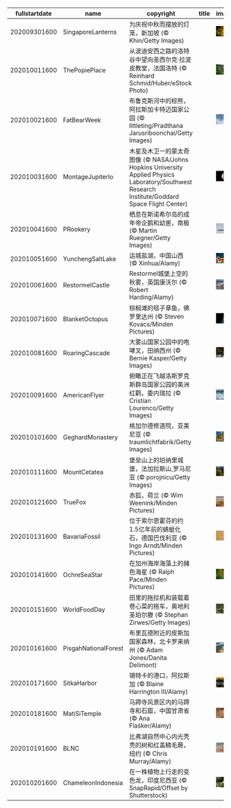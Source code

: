 |fullstartdate|name|copyright|title|image|
|--|--|--|--|--|
202009301600|SingaporeLanterns|为庆祝中秋而摆放的灯笼，新加坡 (© Khin/Getty Images)||![](/zh-CN/2020/10/202009301600SingaporeLanterns.jpg)|
202010011600|ThePopiePlace|从波迪安西之路的洛特谷中望向圣西尔克·拉波皮教堂，法国洛特 (© Reinhard Schmid/Huber/eStock Photo)||![](/zh-CN/2020/10/202010011600ThePopiePlace.jpg)|
202010021600|FatBearWeek|布鲁克斯河中的棕熊，阿拉斯加卡特迈国家公园 (© littleting/Pradthana Jarusriboonchai/Getty Images)||![](/zh-CN/2020/10/202010021600FatBearWeek.jpg)|
202010031600|MontageJupiterIo|木星及木卫一的蒙太奇图像  (© NASA/Johns Hopkins University Applied Physics Laboratory/Southwest Research Institute/Goddard Space Flight Center)||![](/zh-CN/2020/10/202010031600MontageJupiterIo.jpg)|
202010041600|PRookery|栖息在斯诺希尔岛的成年帝企鹅和幼崽，南极 (© Martin Ruegner/Getty Images)||![](/zh-CN/2020/10/202010041600PRookery.jpg)|
202010051600|YunchengSaltLake|运城盐湖，中国山西 (© Xinhua/Alamy)||![](/zh-CN/2020/10/202010051600YunchengSaltLake.jpg)|
202010061600|RestormelCastle|Restormel城堡上空的秋雾，英国康沃尔 (© Robert Harding/Alamy)||![](/zh-CN/2020/10/202010061600RestormelCastle.jpg)|
202010071600|BlanketOctopus|棕榈滩的毯子章鱼，佛罗里达州  (© Steven Kovacs/Minden Pictures)||![](/zh-CN/2020/10/202010071600BlanketOctopus.jpg)|
202010081600|RoaringCascade|大雾山国家公园中的咆哮叉，田纳西州 (© Bernie Kasper/Getty Images)||![](/zh-CN/2020/10/202010081600RoaringCascade.jpg)|
202010091600|AmericanFlyer|俯瞰正在飞越洛斯罗克斯群岛国家公园的美洲红鹳，委内瑞拉 (© Cristian Lourenco/Getty Images)||![](/zh-CN/2020/10/202010091600AmericanFlyer.jpg)|
202010101600|GeghardMonastery|格加尔德修道院，亚美尼亚 (© traumlichtfabrik/Getty Images)||![](/zh-CN/2020/10/202010101600GeghardMonastery.jpg)|
202010111600|MountCetatea|堡垒山上的珀纳里城堡，法加拉斯山,罗马尼亚 (© porojnicu/Getty Images)||![](/zh-CN/2020/10/202010111600MountCetatea.jpg)|
202010121600|TrueFox|赤狐，荷兰 (© Wim Weenink/Minden Pictures)||![](/zh-CN/2020/10/202010121600TrueFox.jpg)|
202010131600|BavariaFossil|位于索尔恩霍芬的约1.5亿年前的蜻蜓化石，德国巴伐利亚 (© Ingo Arndt/Minden Pictures)||![](/zh-CN/2020/10/202010131600BavariaFossil.jpg)|
202010141600|OchreSeaStar|在加州海岸海藻上的赭色海星 (© Ralph Pace/Minden Pictures)||![](/zh-CN/2020/10/202010141600OchreSeaStar.jpg)|
202010151600|WorldFoodDay|田里的拖拉机和装载着卷心菜的拖车，奥地利圣珀尔滕 (© Stephan Zirwes/Getty Images)||![](/zh-CN/2020/10/202010151600WorldFoodDay.jpg)|
202010161600|PisgahNationalForest|布里瓦德附近的皮斯加国家森林，北卡罗来纳州 (© Adam Jones/Danita Delimont)||![](/zh-CN/2020/10/202010161600PisgahNationalForest.jpg)|
202010171600|SitkaHarbor|锡特卡的港口，阿拉斯加 (© Blaine Harrington III/Alamy)||![](/zh-CN/2020/10/202010171600SitkaHarbor.jpg)|
202010181600|MatiSiTemple|马蹄寺风景区内的马蹄寺和石窟，中国甘肃省 (© Ana Flašker/Alamy)||![](/zh-CN/2020/10/202010181600MatiSiTemple.jpg)|
202010191600|BLNC|比弗湖自然中心内光秃秃的树和红盖鳞毛蕨，纽约 (© Chris Murray/Alamy)||![](/zh-CN/2020/10/202010191600BLNC.jpg)|
202010201600|ChameleonIndonesia|在一株植物上行走的变色龙，印度尼西亚 (© SnapRapid/Offset by Shutterstock)||![](/zh-CN/2020/10/202010201600ChameleonIndonesia.jpg)|
